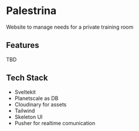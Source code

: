 # Palestrina

Website to manage needs for a private training room

## Features

TBD

## Tech Stack

- Sveltekit
- Planetscale as DB
- Cloudinary for assets
- Tailwind
- Skeleton UI
- Pusher for realtime comunication
